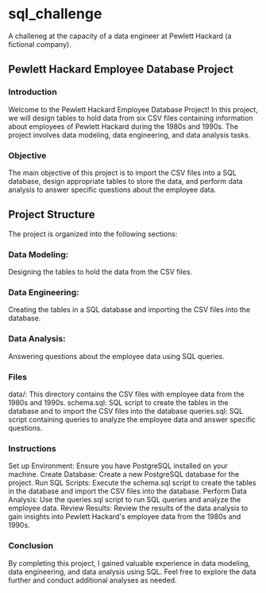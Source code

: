 # sql_challenge
 A challeneg at the capacity of a data engineer at Pewlett Hackard (a fictional company).
## Pewlett Hackard Employee Database Project

### Introduction
Welcome to the Pewlett Hackard Employee Database Project! In this project, we will design tables to hold data from six CSV files containing information about employees of Pewlett Hackard during the 1980s and 1990s. The project involves data modeling, data engineering, and data analysis tasks.

### Objective
The main objective of this project is to import the CSV files into a SQL database, design appropriate tables to store the data, and perform data analysis to answer specific questions about the employee data.

## Project Structure
The project is organized into the following sections:

### Data Modeling: 
Designing the tables to hold the data from the CSV files.

### Data Engineering: 
Creating the tables in a SQL database and importing the CSV files into the database.

### Data Analysis: 
Answering questions about the employee data using SQL queries.

### Files
data/: This directory contains the CSV files with employee data from the 1980s and 1990s.
schema.sql: SQL script to create the tables in the database and to import the CSV files into the database
queries.sql: SQL script containing queries to analyze the employee data and answer specific questions.

### Instructions
Set up Environment: Ensure you have PostgreSQL installed on your machine.
Create Database: Create a new PostgreSQL database for the project.
Run SQL Scripts: Execute the schema.sql script to create the tables in the database and import the CSV files into the database.
Perform Data Analysis: Use the queries.sql script to run SQL queries and analyze the employee data.
Review Results: Review the results of the data analysis to gain insights into Pewlett Hackard's employee data from the 1980s and 1990s.

### Conclusion
By completing this project, I gained valuable experience in data modeling, data engineering, and data analysis using SQL. Feel free to explore the data further and conduct additional analyses as needed.